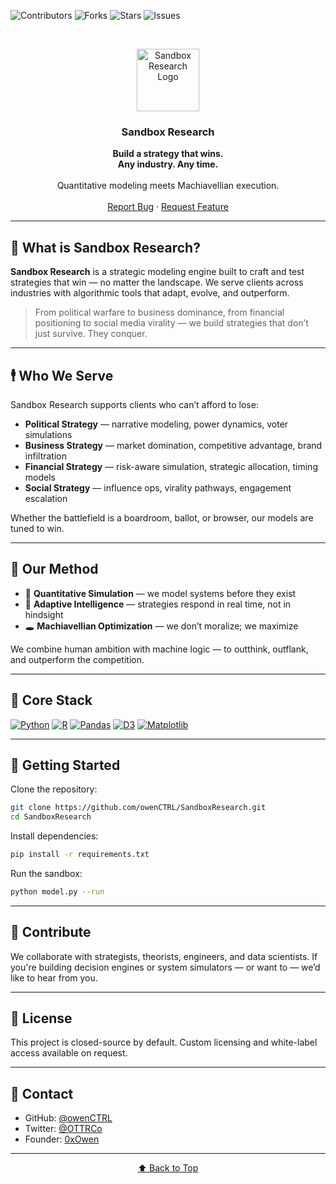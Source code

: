 <a name="readme-top"></a>

<!-- SHIELDS -->

![Contributors][contributors-shield]
![Forks][forks-shield]
![Stars][stars-shield]
![Issues][issues-shield]

<br />
<p align="center">
  <img src="misc/assets/sandbox-logo.png" alt="Sandbox Research Logo" width="100" />
</p>

<h3 align="center">Sandbox Research</h3>

<p align="center">
  <strong>Build a strategy that wins.<br />Any industry. Any time.</strong>
  <br /><br />
  Quantitative modeling meets Machiavellian execution.
  <br /><br />
  <a href="https://github.com/owenCTRL/SandboxResearch/issues">Report Bug</a>
  ·
  <a href="https://github.com/owenCTRL/SandboxResearch/issues">Request Feature</a>
</p>

---

## 🧠 What is Sandbox Research?

**Sandbox Research** is a strategic modeling engine built to craft and test strategies that win — no matter the landscape.
We serve clients across industries with algorithmic tools that adapt, evolve, and outperform.

> From political warfare to business dominance, from financial positioning to social media virality —
> we build strategies that don’t just survive. They conquer.

---

## 🕴 Who We Serve

Sandbox Research supports clients who can’t afford to lose:

* **Political Strategy** — narrative modeling, power dynamics, voter simulations
* **Business Strategy** — market domination, competitive advantage, brand infiltration
* **Financial Strategy** — risk-aware simulation, strategic allocation, timing models
* **Social Strategy** — influence ops, virality pathways, engagement escalation

Whether the battlefield is a boardroom, ballot, or browser, our models are tuned to win.

---

## 🔬 Our Method

* 🧮 **Quantitative Simulation** — we model systems before they exist
* 🧠 **Adaptive Intelligence** — strategies respond in real time, not in hindsight
* 🕳️ **Machiavellian Optimization** — we don’t moralize; we maximize

We combine human ambition with machine logic — to outthink, outflank, and outperform the competition.

---

## 🧱 Core Stack

[![Python][Python.org]][Python-url]
[![R][R.com]][R-url]
[![Pandas][Pandas.org]][Pandas-url]
[![D3][D3.com]][D3-url]
[![Matplotlib][Matplotlib.com]][Matplotlib-url]

---

## 🚀 Getting Started

Clone the repository:

```bash
git clone https://github.com/owenCTRL/SandboxResearch.git
cd SandboxResearch
```

Install dependencies:

```bash
pip install -r requirements.txt
```

Run the sandbox:

```bash
python model.py --run
```

---

## 🤝 Contribute

We collaborate with strategists, theorists, engineers, and data scientists. If you're building decision engines or system simulators — or want to — we’d like to hear from you.

---

## 🧾 License

This project is closed-source by default. Custom licensing and white-label access available on request.

---

## 📡 Contact

* GitHub: [@owenCTRL](https://github.com/owenCTRL)
* Twitter: [@OTTRCo](https://twitter.com/ottrco)
* Founder: [0xOwen](https://x.com/0xOwen)

---

<p align="center"><a href="#readme-top">⬆️ Back to Top</a></p>

<!-- SHIELD LINK DEFINITIONS -->

[contributors-shield]: https://img.shields.io/github/contributors/owenCTRL/SandboxResearch.svg?style=for-the-badge
[forks-shield]: https://img.shields.io/github/forks/owenCTRL/SandboxResearch.svg?style=for-the-badge
[stars-shield]: https://img.shields.io/github/stars/owenCTRL/SandboxResearch.svg?style=for-the-badge
[issues-shield]: https://img.shields.io/github/issues/owenCTRL/SandboxResearch.svg?style=for-the-badge
[Python.org]: https://img.shields.io/badge/Python-3776AB?style=for-the-badge&logo=python&logoColor=white
[Python-url]: https://www.python.org/
[R.com]: https://img.shields.io/badge/R-276DC3?style=for-the-badge&logo=r&logoColor=white
[R-url]: https://www.r-project.org/
[Pandas.org]: https://img.shields.io/badge/Pandas-150458?style=for-the-badge&logo=pandas&logoColor=white
[Pandas-url]: https://pandas.pydata.org/
[D3.com]: https://img.shields.io/badge/D3.js-F9A03C?style=for-the-badge&logo=d3.js&logoColor=white
[D3-url]: https://d3js.org/
[Matplotlib.com]: https://img.shields.io/badge/Matplotlib-FF4B00?style=for-the-badge&logo=plotly&logoColor=white
[Matplotlib-url]: https://matplotlib.org/
